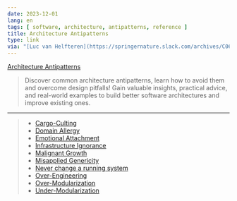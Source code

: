 ```yaml
---
date: 2023-12-01
lang: en
tags: [ software, architecture, antipatterns, reference ]
title: Architecture Antipatterns
type: link
via: "[Luc van Helfteren](https://springernature.slack.com/archives/C066R15GZ4Y/p1701426708895629)"
---
```


[Architecture Antipatterns](https://architecture-antipatterns.tech/)

> Discover common architecture antipatterns, learn how to avoid them and overcome design pitfalls! Gain valuable insights, practical advice, and real-world examples to build better software architectures and improve existing ones.

---

> * [Cargo-Culting](https://architecture-antipatterns.tech/patterns/cargo_culting.html)
> * [Domain Allergy](https://architecture-antipatterns.tech/patterns/domain_allergy.html)
> * [Emotional Attachment](https://architecture-antipatterns.tech/patterns/emotional_misattachment.html)
> * [Infrastructure Ignorance](https://architecture-antipatterns.tech/patterns/infrastructure_ignorance.html)
> * [Malignant Growth](https://architecture-antipatterns.tech/patterns/malignant_growth.html)
> * [Misapplied Genericity](https://architecture-antipatterns.tech/patterns/misapplied_genericity.html)
> * [Never change a running system](https://architecture-antipatterns.tech/patterns/never_change_a_running_system.html)
> * [Over-Engineering](https://architecture-antipatterns.tech/patterns/over_engineering.html)
> * [Over-Modularization](https://architecture-antipatterns.tech/patterns/over_modularization.html)
> * [Under-Modularization](https://architecture-antipatterns.tech/patterns/under_modularization.html)
